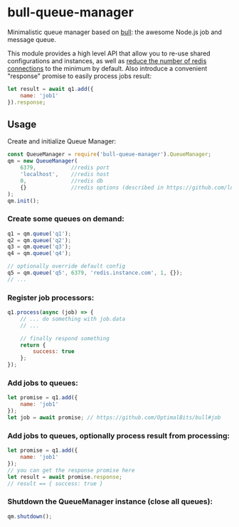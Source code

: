 # bull-queue-manager
Minimalistic queue manager based on [bull](https://www.npmjs.com/package/bull): the awesome Node.js job and message queue.

This module provides a high level API that allow you to re-use shared configurations and instances, as well as [reduce the number of redis connections](https://github.com/OptimalBits/bull#reusing-redis-connections) to the minimum by default.
Also introduce a convenient "response" promise to easily process jobs result:
```js
let result = await q1.add({
    name: 'job1'
}).response;
```

## Usage ##
Create and initialize Queue Manager:
```js
const QueueManager = require('bull-queue-manager').QueueManager;
qm = new QueueManager(
    6379,           //redis port
    'localhost',    //redis host
    0,              //redis db
    {}              //redis options (described in https://github.com/luin/ioredis/blob/master/API.md)
);
qm.init();
```
### Create some queues on demand: ###
```js
q1 = qm.queue('q1');
q2 = qm.queue('q2');
q3 = qm.queue('q3');
q4 = qm.queue('q4');

// optionally override default config
q5 = qm.queue('q5', 6379, 'redis.instance.com', 1, {});
// ...
```

### Register job processors: ###

```js
q1.process(async (job) => {
    // ... do something with job.data
    // ...

    // finally respond something
    return {
        success: true
    };
});
```

### Add jobs to queues: ###
```js
let promise = q1.add({
    name: 'job1'
});
let job = await promise; // https://github.com/OptimalBits/bull#job
```

### Add jobs to queues, optionally process result from processing: ###
```js
let promise = q1.add({
    name: 'job1'
});
// you can get the response promise here
let result = await promise.response;
// result == { success: true }  
```

### Shutdown the QueueManager instance (close all queues): ###
```js
qm.shutdown();
```
